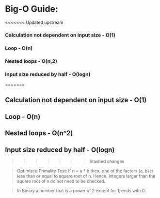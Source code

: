 # Big-O Guide:

<<<<<<< Updated upstream
### Calculation not dependent on input size - O(1)
### Loop - O(n)
### Nested loops - O(n,2)
### Input size reduced by half - O(logn)
=======
## Calculation not dependent on input size - O(1)
## Loop - O(n)
## Nested loops - O(n^2)
## Input size reduced by half - O(logn)
>>>>>>> Stashed changes

> Optimized Primality Test: If n = a * b then, one of the factors (a, b) is less than or equal to square root of n. Hence, integers larger than the square root of n do not need to be checked.

> In Binary a number that is a power of 2 except for 1, ends with 0.
